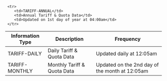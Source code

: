 <table>
   <thead>
     <tr>
        <th>Information Type</th>
        <th>Description</th>
        <th>Frequency</th>
     </tr>
   </thead>
   <tbody>
     <tr>
        <td>TARIFF-DAILY</td>
        <td>Daily Tariff & Quota Data</td>
        <td>Updated daily at 12:05am</td>
     </tr>
     <tr>
       <td>TARIFF-MONTHLY</td>
       <td>Monthly Tariff & Quota Data</td>
       <td>Updated on the 2nd day of the month at 12:05am</td>
     </tr>

     <tr>
        <td>TARIFF-ANNUAL</td>
        <td>Annual Tariff & Quota Data</td>
        <td>Updated on 1st day of year at 04:00am</td>
     </tr>
   </tbody>
</table>